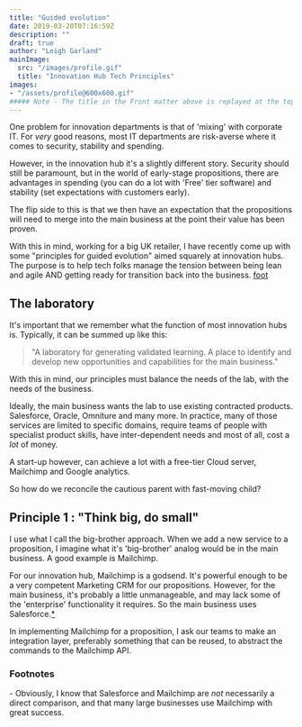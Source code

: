 ```yaml
---
title: "Guided evolution"
date: 2019-03-20T07:16:59Z
description: ""
draft: true
author: "Leigh Garland"
mainImage:
  src: "/images/profile.gif"
  title: "Innovation Hub Tech Principles"
images:
- "/assets/profile@600x600.gif"
##### Note - The title in the Front matter above is replayed at the top of the rendered article
---
```


One problem for innovation departments is that of 'mixing' with corporate IT. For _very_ good reasons, most IT departments are risk-averse where it comes to security, stability and spending.

However, in the innovation hub it's a slightly different story. Security should still be paramount, but in the world of early-stage propositions, there are advantages in spending (you can do a lot with 'Free' tier software) and stability (set expectations with customers early).

The flip side to this is that we then have an expectation that the propositions will need to merge into the main business at the point their value has been proven.

With this in mind, working for a big UK retailer, I have recently come up with some "principles for guided evolution" aimed squarely at innovation hubs. The purpose is to help tech folks manage the tension between being lean and agile AND getting ready for transition back into the business. [foot](#footnotes)

## The laboratory

It's important that we remember what the function of most innovation hubs is. Typically, it can be summed up like this:

> "A laboratory for generating validated learning. A place to identify and develop new opportunities and capabilities for the main business."

With this in mind, our principles must balance the needs of the lab, with the needs of the business.

Ideally, the main business wants the lab to use existing contracted products. Salesforce, Oracle, Omniture and many more. In practice, many of those services are limited to specific domains, require teams of people with specialist product skills, have inter-dependent needs and most of all, cost a _lot_ of money.

A start-up however, can achieve a lot with a free-tier Cloud server, Mailchimp and Google analytics.

So how do we reconcile the cautious parent with fast-moving child?

## Principle 1 : "Think big, do small"

I use what I call the big-brother approach. When we add a new service to a proposition, I imagine what it's 'big-brother' analog would be in the main business. A good example is Mailchimp.

For our innovation hub, Mailchimp is a godsend. It's powerful enough to be a very competent Marketing CRM for our propositions. However, for the main business, it's probably a little unmanageable, and may lack some of the 'enterprise' functionality it requires. So the main business uses Salesforce.[*](#mailchimp)

In implementing Mailchimp for a proposition, I ask our teams to make an integration layer, preferably something that can be reused, to abstract the commands to the Mailchimp API.

### Footnotes

<a name="mailchimp" /> - Obviously, I know that Salesforce and Mailchimp are _not_ necessarily a direct comparison, and that many large businesses use Mailchimp with great success.
